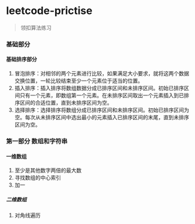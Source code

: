 # leetcode-prictise
> 领扣算法练习

### 基础部分

#### 基础排序部分
1. 冒泡排序：对相邻的两个元素进行比较，如果满足大小要求，就将这两个数据交换位置，一轮比较结束至少一个元素位于适当的位置。
2. 插入排序：插入排序将数组数据分成已排序区间和未排序区间。初始已排序区间只有一个元素，即数组第一个元素。在未排序区间取出一个元素插入到已排序区间的合适位置，直到未排序区间为空。
3. 选择排序：选择排序将数组分成已排序区间和未排序区间。初始已排序区间为空。每次从未排序区间中选出最小的元素插入已排序区间的末尾，直到未排序区间为空。

### 第一部分 数组和字符串

#### 一维数组
1. 至少是其他数字两倍的最大数 
2. 寻找数组的中心索引 
3. 加一 

##### 二维数组
1. 对角线遍历